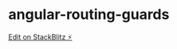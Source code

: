 # angular-routing-guards

[Edit on StackBlitz ⚡️](https://stackblitz.com/edit/angular-routing-guards)